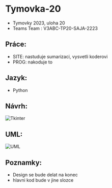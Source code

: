 # Tymovka-20

* Tymovky 2023, uloha 20
* Teams Team : V3ABC-TP20-SAJA-2223

## Práce:
* SITE: nastuduje sumarizaci, vysvetli koderovi
* PROG: nakoduje to 

## Jazyk:
* Python

## Návrh:
![Tkinter](https://github.com/skrilexxx/Tymovka-20/blob/main/navrh.PNG)


## UML:
![UML](https://github.com/skrilexxx/Tymovka-20/blob/main/uml.png)

## Poznamky:
* Design se bude delat na konec
* hlavni kod bude v jine slozce
